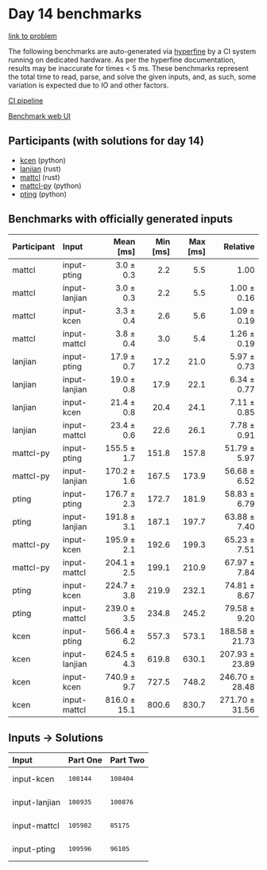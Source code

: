 # Day 14 benchmarks

[link to problem](https://adventofcode.com/2023/day/14)

The following benchmarks are auto-generated via
[hyperfine](https://github.com/sharkdp/hyperfine) by a CI system running on
dedicated hardware. As per the hyperfine documentation, results may be
inaccurate for times < 5 ms. These benchmarks represent the total time to read,
parse, and solve the given inputs, and, as such, some variation is expected due
to IO and other factors.

[CI pipeline](http://ci.papercode.net:8080/teams/main/pipelines/aoc2023)

[Benchmark web UI](https://aoc.ancalagon.black)


## Participants (with solutions for day 14)

- [kcen](https://github.com/kcen/aoc2023) (python)
- [lanjian](https://github.com/lanjian/aoc-2023) (rust)
- [mattcl](https://github.com/mattcl/aoc2023) (rust)
- [mattcl-py](https://github.com/mattcl/aoc2023-py) (python)
- [pting](https://github.com/pting/aoc2023) (python)


## Benchmarks with officially generated inputs

| Participant | Input | Mean [ms] | Min [ms] | Max [ms] | Relative |
|:---|:---|---:|---:|---:|---:|
| mattcl | input-pting | 3.0 ± 0.3 | 2.2 | 5.5 | 1.00 |
| mattcl | input-lanjian | 3.0 ± 0.3 | 2.2 | 5.5 | 1.00 ± 0.16 |
| mattcl | input-kcen | 3.3 ± 0.4 | 2.6 | 5.6 | 1.09 ± 0.19 |
| mattcl | input-mattcl | 3.8 ± 0.4 | 3.0 | 5.4 | 1.26 ± 0.19 |
| lanjian | input-pting | 17.9 ± 0.7 | 17.2 | 21.0 | 5.97 ± 0.73 |
| lanjian | input-lanjian | 19.0 ± 0.8 | 17.9 | 22.1 | 6.34 ± 0.77 |
| lanjian | input-kcen | 21.4 ± 0.8 | 20.4 | 24.1 | 7.11 ± 0.85 |
| lanjian | input-mattcl | 23.4 ± 0.6 | 22.6 | 26.1 | 7.78 ± 0.91 |
| mattcl-py | input-pting | 155.5 ± 1.7 | 151.8 | 157.8 | 51.79 ± 5.97 |
| mattcl-py | input-lanjian | 170.2 ± 1.6 | 167.5 | 173.9 | 56.68 ± 6.52 |
| pting | input-pting | 176.7 ± 2.3 | 172.7 | 181.9 | 58.83 ± 6.79 |
| pting | input-lanjian | 191.8 ± 3.1 | 187.1 | 197.7 | 63.88 ± 7.40 |
| mattcl-py | input-kcen | 195.9 ± 2.1 | 192.6 | 199.3 | 65.23 ± 7.51 |
| mattcl-py | input-mattcl | 204.1 ± 2.5 | 199.1 | 210.9 | 67.97 ± 7.84 |
| pting | input-kcen | 224.7 ± 3.8 | 219.9 | 232.1 | 74.81 ± 8.67 |
| pting | input-mattcl | 239.0 ± 3.5 | 234.8 | 245.2 | 79.58 ± 9.20 |
| kcen | input-pting | 566.4 ± 6.2 | 557.3 | 573.1 | 188.58 ± 21.73 |
| kcen | input-lanjian | 624.5 ± 4.3 | 619.8 | 630.1 | 207.93 ± 23.89 |
| kcen | input-kcen | 740.9 ± 9.7 | 727.5 | 748.2 | 246.70 ± 28.48 |
| kcen | input-mattcl | 816.0 ± 15.1 | 800.6 | 830.7 | 271.70 ± 31.56 |


## Inputs -> Solutions

| Input | Part One | Part Two |
|:---|:---|:---|
|input-kcen|<pre>108144</pre>|<pre>108404</pre>|
|input-lanjian|<pre>108935</pre>|<pre>100876</pre>|
|input-mattcl|<pre>105982</pre>|<pre>85175</pre>|
|input-pting|<pre>109596</pre>|<pre>96105</pre>|